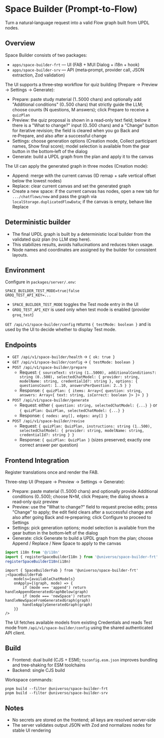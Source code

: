 # Space Builder (Prompt‑to‑Flow)

Turn a natural‑language request into a valid Flow graph built from UPDL nodes.

## Overview

Space Builder consists of two packages:

-   `apps/space-builder-frt` — UI (FAB + MUI Dialog + i18n + hook)
-   `apps/space-builder-srv` — API (meta‑prompt, provider call, JSON extraction, Zod validation)

The UI supports a three‑step workflow for quiz building (Prepare → Preview → Settings → Generate):

-   Prepare: paste study material (1..5000 chars) and optionally add "Additional conditions" (0..500 chars) that strictly guide the LLM; choose counts (N questions, M answers); click Prepare to receive a `quizPlan`
-   Preview: the quiz proposal is shown in a read‑only text field; below it there is a "What to change?" input (0..500 chars) and a "Change" button for iterative revision; the field is cleared when you go Back and re‑Prepare, and also after a successful change
-   Settings: choose generation options (Creation mode, Collect participant names, Show final score); model selection is available from the gear button in the bottom‑left of the dialog
-   Generate: build a UPDL graph from the plan and apply it to the canvas

The UI can apply the generated graph in three modes (Creation mode):

-   Append: merge with the current canvas (ID remap + safe vertical offset below the lowest nodes)
-   Replace: clear current canvas and set the generated graph
-   Create a new space: if the current canvas has nodes, open a new tab for `.../chatflows/new` and pass the graph via `localStorage.duplicatedFlowData`; if the canvas is empty, behave like Replace

## Deterministic builder

-   The final UPDL graph is built by a deterministic local builder from the validated quiz plan (no LLM step here).
-   This stabilizes results, avoids hallucinations and reduces token usage.
-   Node names and coordinates are assigned by the builder for consistent layouts.

## Environment

Configure in `packages/server/.env`:

```
SPACE_BUILDER_TEST_MODE=true|false
GROQ_TEST_API_KEY=...
```

-   `SPACE_BUILDER_TEST_MODE` toggles the Test mode entry in the UI
-   `GROQ_TEST_API_KEY` is used only when test mode is enabled (provider `groq_test`)

`GET /api/v1/space-builder/config` returns `{ testMode: boolean }` and is used by the UI to decide whether to display Test mode.

## Endpoints

-   `GET /api/v1/space-builder/health` → `{ ok: true }`
-   `GET /api/v1/space-builder/config` → `{ testMode: boolean }`
-   `POST /api/v1/space-builder/prepare`
    -   Request: `{ sourceText: string (1..5000), additionalConditions?: string (0..500), selectedChatModel: { provider: string, modelName: string, credentialId?: string }, options: { questionsCount: 1..10, answersPerQuestion: 2..5 } }`
    -   Response: `{ quizPlan: { items: Array<{ question: string, answers: Array<{ text: string, isCorrect: boolean }> }> } }`
-   `POST /api/v1/space-builder/generate`
    -   Request: either `{ question: string, selectedChatModel: {...} }` or `{ quizPlan: QuizPlan, selectedChatModel: {...} }`
    -   Response: `{ nodes: any[], edges: any[] }`
-   `POST /api/v1/space-builder/revise`
    -   Request: `{ quizPlan: QuizPlan, instructions: string (1..500), selectedChatModel: { provider: string, modelName: string, credentialId?: string } }`
    -   Response: `{ quizPlan: QuizPlan }` (sizes preserved; exactly one correct answer per question)

## Frontend Integration

Register translations once and render the FAB.

Three-step UI (Prepare → Preview → Settings → Generate):

-   Prepare: paste material (1..5000 chars) and optionally provide Additional conditions (0..500); choose N×M, click Prepare; the dialog shows a read‑only quiz preview
-   Preview: use the "What to change?" field to request precise edits; press "Change" to apply; the edit field clears after a successful change and also after going Back and re‑preparing; click Configure to proceed to Settings
-   Settings: pick generation options; model selection is available from the gear button in the bottom‑left of the dialog
-   Generate: click Generate to build a UPDL graph from the plan; choose Append / Replace / New Space to apply to the canvas

```ts
import i18n from '@/i18n'
import { registerSpaceBuilderI18n } from '@universo/space-builder-frt'
registerSpaceBuilderI18n(i18n)
```

```tsx
import { SpaceBuilderFab } from '@universo/space-builder-frt'
;<SpaceBuilderFab
    models={availableChatModels}
    onApply={(graph, mode) => {
        if (mode === 'append') return handleAppendGeneratedGraphBelow(graph)
        if (mode === 'newSpace') return handleNewSpaceFromGeneratedGraph(graph)
        handleApplyGeneratedGraph(graph)
    }}
/>
```

The UI fetches available models from existing Credentials and reads Test mode from `/api/v1/space-builder/config` using the shared authenticated API client.

## Build

-   Frontend: dual build (CJS + ESM); `tsconfig.esm.json` improves bundling and tree‑shaking for ESM toolchains
-   Backend: single CJS build

Workspace commands:

```
pnpm build --filter @universo/space-builder-frt
pnpm build --filter @universo/space-builder-srv
```

## Notes

-   No secrets are stored on the frontend; all keys are resolved server‑side
-   The server validates output JSON with Zod and normalizes nodes for stable UI rendering
